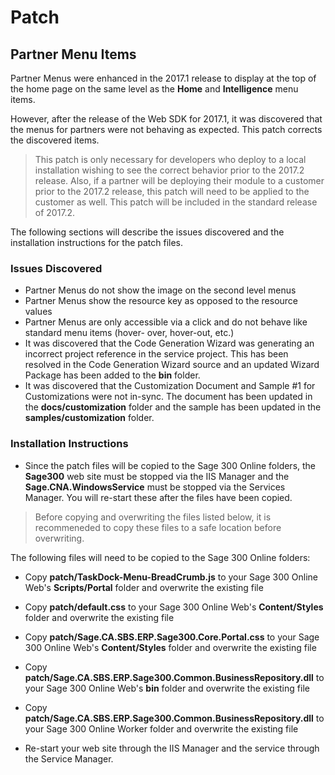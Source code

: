 # Patch

## Partner Menu Items

Partner Menus were enhanced in the 2017.1 release to display at the top of the home page
on the same level as the **Home** and **Intelligence** menu items.

However, after the release of the Web SDK for 2017.1, it was discovered that the menus for 
partners were not behaving as expected. This patch corrects the discovered items.

> This patch is only necessary for developers who deploy to a local installation wishing
to see the correct behavior prior to the 2017.2 release. Also, if a partner will be 
deploying their module to a customer prior to the 2017.2 release, this patch will need 
to be applied to the customer as well. This patch will be included in the standard 
release of 2017.2.

The following sections will describe the issues discovered and the installation instructions
for the patch files.

### Issues Discovered

* Partner Menus do not show the image on the second level menus
* Partner Menus show the resource key as opposed to the resource values
* Partner Menus are only accessible via a click and do not behave like standard menu items (hover-
  over, hover-out, etc.)
* It was discovered that the Code Generation Wizard was generating an incorrect project reference 
  in the service project. This has been resolved in the Code Generation Wizard source and an updated 
  Wizard Package has been added to the **bin** folder.
* It was discovered that the Customization Document and Sample #1 for Customizations were not
  in-sync. The document has been updated in the **docs/customization** folder and the sample has been
  updated in the **samples/customization** folder.
  
### Installation Instructions

* Since the patch files will be copied to the Sage 300 Online folders, the **Sage300** web site must be stopped 
  via the IIS Manager and the **Sage.CNA.WindowsService** must be stopped via the Services Manager. 
  You will re-start these after the files have been copied.

> Before copying and overwriting the files listed below, it is recommeneded to copy these files
  to a safe location before overwriting.
  
The following files will need to be copied to the Sage 300 Online folders:

* Copy **patch/TaskDock-Menu-BreadCrumb.js** to your Sage 300 Online Web's **Scripts/Portal** folder
  and overwrite the existing file
  
* Copy **patch/default.css** to your Sage 300 Online Web's **Content/Styles** folder
  and overwrite the existing file

* Copy **patch/Sage.CA.SBS.ERP.Sage300.Core.Portal.css** to your Sage 300 Online Web's **Content/Styles** 
  folder and overwrite the existing file

* Copy **patch/Sage.CA.SBS.ERP.Sage300.Common.BusinessRepository.dll** to your Sage 300 Online Web's 
  **bin** folder and overwrite the existing file

* Copy **patch/Sage.CA.SBS.ERP.Sage300.Common.BusinessRepository.dll** to your Sage 300 Online Worker 
  folder and overwrite the existing file

* Re-start your web site through the IIS Manager and the service through the Service Manager.